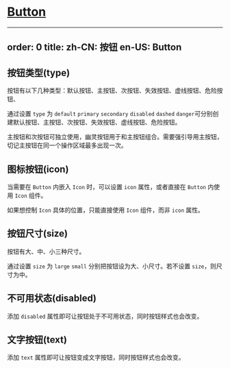 # [Button](http://naotu.baidu.com/file/111809d1ee65fd61593e3afc13e79839?token=6b90e3ea029b1c7d)

---
order: 0
title:
  zh-CN: 按钮
  en-US: Button
---

## 按钮类型(type)

按钮有以下几种类型：默认按钮、主按钮、次按钮、失效按钮、虚线按钮、危险按钮、

通过设置 `type` 为 `default` `primary` `secondary` `disabled` `dashed` `danger`可分别创建默认按钮、主按钮、次按钮、失效按钮、虚线按钮、危险按钮。

主按钮和次按钮可独立使用，幽灵按钮用于和主按钮组合。需要强引导用主按钮，切记主按钮在同一个操作区域最多出现一次。

## 图标按钮(icon)

当需要在 `Button` 内嵌入 `Icon` 时，可以设置 `icon` 属性，或者直接在 `Button` 内使用 `Icon` 组件。

如果想控制 `Icon` 具体的位置，只能直接使用 `Icon` 组件，而非 `icon` 属性。

## 按钮尺寸(size)

按钮有大、中、小三种尺寸。

通过设置 `size` 为 `large` `small` 分别把按钮设为大、小尺寸。若不设置 `size`，则尺寸为中。

## 不可用状态(disabled)

添加 `disabled` 属性即可让按钮处于不可用状态，同时按钮样式也会改变。

## 文字按钮(text)

添加 `text` 属性即可让按钮变成文字按钮，同时按钮样式也会改变。
